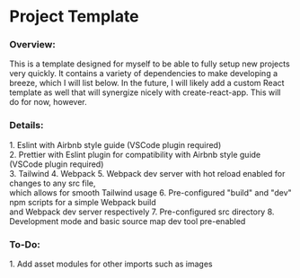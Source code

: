 # Project Template

<h3>Overview:</h3>
<p>This is a template designed for myself to be able to fully setup new projects very quickly. It contains a variety of dependencies to make developing a breeze, which I will list below. In the future, I will likely add a custom React template as well that will synergize nicely with create-react-app. This will do for now, however.</p>

<h3>Details:</h3>
1. Eslint with Airbnb style guide (VSCode plugin required)</br>
2. Prettier with Eslint plugin for compatibility with Airbnb style guide (VSCode plugin required)</br>
3. Tailwind
4. Webpack
5. Webpack dev server with hot reload enabled for changes to any src file,<br>
which allows for smooth Tailwind usage
6. Pre-configured "build" and "dev" npm scripts for a simple Webpack build<br>
and Webpack dev server respectively
7. Pre-configured src directory
8. Development mode and basic source map dev tool pre-enabled

<h3>To-Do:</h3>
1. Add asset modules for other imports such as images
